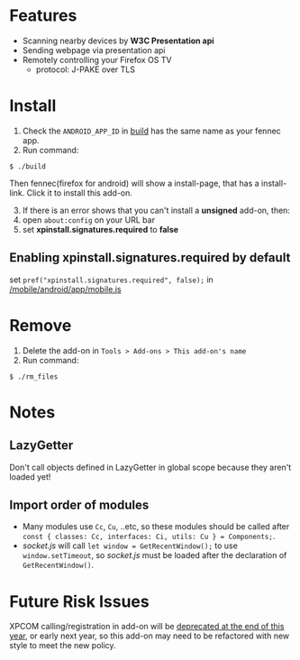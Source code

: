 # Features
- Scanning nearby devices by __W3C Presentation api__
- Sending webpage via presentation api
- Remotely controlling your Firefox OS TV
  - protocol: J-PAKE over TLS

# Install
1. Check the ```ANDROID_APP_ID``` in [build](build)
has the same name as your fennec app.
2. Run command:
```
$ ./build
```
Then fennec(firefox for android) will show a install-page,
that has a install-link. Click it to install this add-on.

3. If there is an error shows that you can't install a __unsigned__ add-on,
then:
  1. open ```about:config``` on your URL bar
  2. set __xpinstall.signatures.required__ to __false__

## Enabling __xpinstall.signatures.required__ by default
set ```pref("xpinstall.signatures.required", false);```
in [<mozilla-central>/mobile/android/app/mobile.js][mobileJS_link]

# Remove
1. Delete the add-on in ```Tools > Add-ons > This add-on's name```
2. Run command:
```
$ ./rm_files
```

# Notes
## LazyGetter
Don't call objects defined in LazyGetter in global scope
because they aren't loaded yet!

## Import order of modules
- Many modules use ```Cc```, ```Cu```, ..etc, so these modules should be called
after ```const { classes: Cc, interfaces: Ci, utils: Cu } = Components;```.
- _socket.js_ will call ```let window = GetRecentWindow();```
to use ```window.setTimeout```, so _socket.js_ must be loaded
after the declaration of ```GetRecentWindow()```.

# Future Risk Issues
XPCOM calling/registration in add-on will be
[deprecated at the end of this year][xpcom_deprecated], or early next year,
so this add-on may need to be refactored with new style to meet the new policy.

[mobileJS_link]: https://dxr.mozilla.org/mozilla-central/source/mobile/android/app/mobile.js#194  "mobile.js"
[xpcom_deprecated]: https://blog.mozilla.org/addons/2015/08/21/the-future-of-developing-firefox-add-ons/ "xpcom deprecated"
